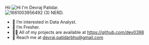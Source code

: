  Hii ![Hi](https://user-images.githubusercontent.com/94734991/168955927-1b87179e-a196-46f4-bcc4-7249ea7fe269.gif) I'm Devraj Patidar.  
 ![1661003956492 (3)](https://user-images.githubusercontent.com/94734991/201727175-4c2c08a8-7fc8-4934-a4b3-e86037af8865.png)
NERD.
- 👀 I’m interested in Data Analyst.
- 🌱 I’m Fresher.
- 👨‍💻 All of my projects are available at https://github.com/dev0398 
- 💬 Reach me at devraj.patidarbhu@gmail.com
